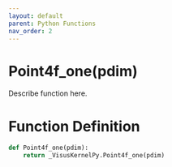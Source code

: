 ```yaml
---
layout: default
parent: Python Functions
nav_order: 2
---
```


# Point4f_one(pdim)

Describe function here.

# Function Definition

```python
def Point4f_one(pdim):
    return _VisusKernelPy.Point4f_one(pdim)
```